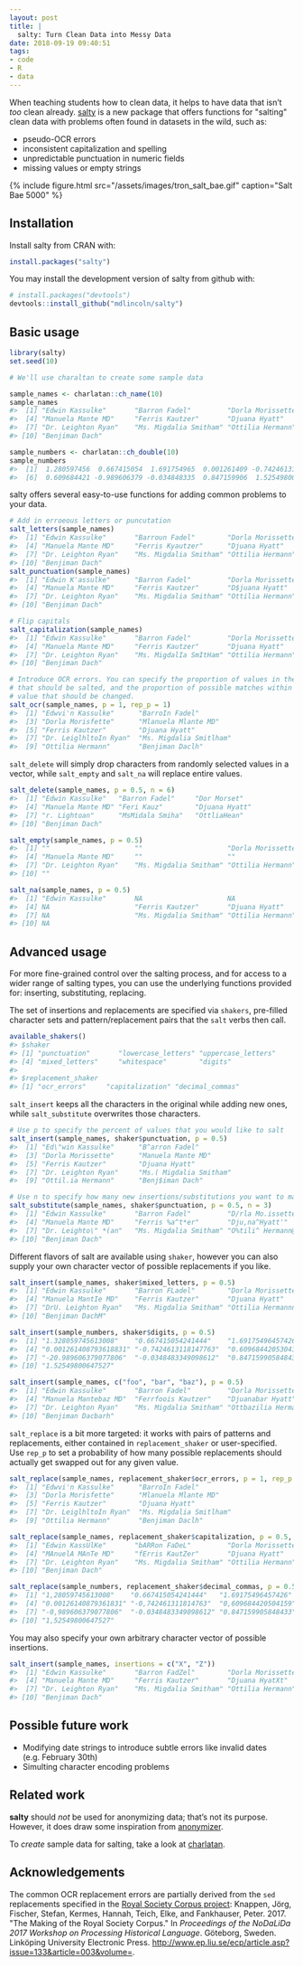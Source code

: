 ```yaml
---
layout: post
title: |
  salty: Turn Clean Data into Messy Data
date: 2018-09-19 09:40:51
tags:
- code
- R
- data
---
```


When teaching students how to clean data, it helps to have data that
isn’t *too* clean already. [salty](https://cran.r-project.org/package=salty) is a new package that offers functions for "salting"
clean data with problems often found in datasets in the wild, such as:

  - pseudo-OCR errors
  - inconsistent capitalization and spelling
  - unpredictable punctuation in numeric fields
  - missing values or empty strings

{% include figure.html src="/assets/images/tron_salt_bae.gif" caption="Salt Bae 5000" %}

## Installation

Install salty from CRAN with:

``` r
install.packages("salty")
```

You may install the development version of salty from github with:

``` r
# install.packages("devtools")
devtools::install_github("mdlincoln/salty")
```

## Basic usage

``` r
library(salty)
set.seed(10)

# We'll use charaltan to create some sample data

sample_names <- charlatan::ch_name(10)
sample_names
#>  [1] "Edwin Kassulke"       "Barron Fadel"         "Dorla Morissette"
#>  [4] "Manuela Mante MD"     "Ferris Kautzer"       "Djuana Hyatt"
#>  [7] "Dr. Leighton Ryan"    "Ms. Migdalia Smitham" "Ottilia Hermann"
#> [10] "Benjiman Dach"

sample_numbers <- charlatan::ch_double(10)
sample_numbers
#>  [1]  1.280597456  0.667415054  1.691754965  0.001261409 -0.742461312
#>  [6]  0.609684421 -0.989606379 -0.034848335  0.847159906  1.525498006
```

salty offers several easy-to-use functions for adding common problems to
your data.

``` r
# Add in erroeous letters or puncutation
salt_letters(sample_names)
#>  [1] "Edwin Kassulke"       "Barroun Fadel"        "Dorla Morissette"
#>  [4] "Manuela Mante MD"     "Ferris Kyautzer"      "Djuana Hyatt"
#>  [7] "Dr. Leighton Ryan"    "Ms. Migdalia Smitham" "Ottilia Hermann"
#> [10] "Benjiman Dach"
salt_punctuation(sample_names)
#>  [1] "Edwin K'assulke"      "Barron Fadel"         "Dorla Morissette"
#>  [4] "Manuela Mante MD"     "Ferris Kautzer"       "D$juana Hyatt"
#>  [7] "Dr. Leighton Ryan"    "Ms. Migdalia Smitham" "Ottilia Hermann"
#> [10] "Benjiman Dach"

# Flip capitals
salt_capitalization(sample_names)
#>  [1] "Edwin Kassulke"       "Barron Fadel"         "Dorla Morissette"
#>  [4] "Manuela Mante MD"     "Ferris Kautzer"       "Djuana Hyatt"
#>  [7] "Dr. Leighton Ryan"    "Ms. MigdalIa SmItHam" "Ottilia Hermann"
#> [10] "Benjiman Dach"

# Introduce OCR errors. You can specify the proportion of values in the vector
# that should be salted, and the proportion of possible matches within a single
# value that should be changed.
salt_ocr(sample_names, p = 1, rep_p = 1)
#>  [1] "Edwvi'n Kassulke"      "BarroIn Fadel"
#>  [3] "Dorla Morisfette"      "Mlanuela Mlante MD"
#>  [5] "Ferris Kautzer"        "Djuana Hyatt"
#>  [7] "Dr. LeiglhltoIn Ryan"  "Ms. Migdalia Smitlham"
#>  [9] "Ottilia Hermann"       "Benjiman Daclh"
```

`salt_delete` will simply drop characters from randomly selected values
in a vector, while `salt_empty` and `salt_na` will replace entire
values.

``` r
salt_delete(sample_names, p = 0.5, n = 6)
#>  [1] "Edwin Kassulke"   "Barron Fadel"     "Dor Morset"
#>  [4] "Manuela Mante MD" "Feri Kauz"        "Djuana Hyatt"
#>  [7] "r. Lightoan"      "MsMidala Smiha"   "OttliaHean"
#> [10] "Benjiman Dach"

salt_empty(sample_names, p = 0.5)
#>  [1] ""                     ""                     "Dorla Morissette"
#>  [4] "Manuela Mante MD"     ""                     ""
#>  [7] "Dr. Leighton Ryan"    "Ms. Migdalia Smitham" "Ottilia Hermann"
#> [10] ""

salt_na(sample_names, p = 0.5)
#>  [1] "Edwin Kassulke"       NA                     NA
#>  [4] NA                     "Ferris Kautzer"       "Djuana Hyatt"
#>  [7] NA                     "Ms. Migdalia Smitham" "Ottilia Hermann"
#> [10] NA
```

## Advanced usage

For more fine-grained control over the salting process, and for access
to a wider range of salting types, you can use the underlying functions
provided for: inserting, substituting, replacing.

The set of insertions and replacements are specified via `shakers`,
pre-filled character sets and pattern/replacement pairs that the `salt`
verbs then call.

``` r
available_shakers()
#> $shaker
#> [1] "punctuation"       "lowercase_letters" "uppercase_letters"
#> [4] "mixed_letters"     "whitespace"        "digits"
#>
#> $replacement_shaker
#> [1] "ocr_errors"     "capitalization" "decimal_commas"
```

`salt_insert` keeps all the characters in the original while adding new
ones, while `salt_substitute` overwrites those characters.

``` r
# Use p to specify the percent of values that you would like to salt
salt_insert(sample_names, shaker$punctuation, p = 0.5)
#>  [1] "Ed\"win Kassulke"      "B^arron Fadel"
#>  [3] "Dorla Morissette"      "Manuela Mante MD"
#>  [5] "Ferris Kautzer"        "Djuana Hyatt"
#>  [7] "Dr. Leighton Ryan"     "Ms.( Migdalia Smitham"
#>  [9] "Ottil.ia Hermann"      "Benj$iman Dach"

# Use n to specify how many new insertions/substitutions you want to make to selected values
salt_substitute(sample_names, shaker$punctuation, p = 0.5, n = 3)
#>  [1] "Edwin Kassulke"       "Barron Fadel"         "D/rla Mo.issette."
#>  [4] "Manuela Mante MD"     "Ferris %a^t*er"       "Dju,na^Hyatt'"
#>  [7] "Dr. Leighto\" *(an"   "Ms. Migdalia Smitham" "O%tili^ Hermann@"
#> [10] "Benjiman Dach"
```

Different flavors of salt are available using `shaker`, however you can
also supply your own character vector of possible replacements if you
like.

``` r
salt_insert(sample_names, shaker$mixed_letters, p = 0.5)
#>  [1] "Edwin Kassulke"       "Barron FLadel"        "Dorla Morissette"
#>  [4] "Manuela MantIe MD"    "Ferris Kautzer"       "Djuana Hyatt"
#>  [7] "DrU. Leighton Ryan"   "Ms. Migdalia Smitham" "Ottilia Hermannn"
#> [10] "Benjiman DachM"

salt_insert(sample_numbers, shaker$digits, p = 0.5)
#>  [1] "1.328059745613008"    "0.667415054241444"    "1.69175496457426"
#>  [4] "0.001261408793618831" "-0.7424613118147763"  "0.6096844205304159"
#>  [7] "-20.989606379077806"  "-0.0348483349098612"  "0.847159905848433"
#> [10] "1.52549800647527"

salt_insert(sample_names, c("foo", "bar", "baz"), p = 0.5)
#>  [1] "Edwin Kassulke"       "Barron Fadel"         "Dorla Morissette"
#>  [4] "Manuela Mantebaz MD"  "Ferrfoois Kautzer"    "Djuanabar Hyatt"
#>  [7] "Dr. Leighton Ryan"    "Ms. Migdalia Smitham" "Ottbazilia Hermann"
#> [10] "Benjiman Dacbarh"
```

`salt_replace` is a bit more targeted: it works with pairs of patterns
and replacements, either contained in `replacement_shaker` or
user-specified. Use `rep_p` to set a probability of how many possible
replacements should actually get swapped out for any given
value.

``` r
salt_replace(sample_names, replacement_shaker$ocr_errors, p = 1, rep_p = 1)
#>  [1] "Edwvi'n Kassulke"      "BarroIn Fadel"
#>  [3] "Dorla Morisfette"      "Mlanuela Mlante MD"
#>  [5] "Ferris Kautzer"        "Djuana Hyatt"
#>  [7] "Dr. LeiglhltoIn Ryan"  "Ms. Migdalia Smitlham"
#>  [9] "Ottilia Hermann"       "Benjiman Daclh"

salt_replace(sample_names, replacement_shaker$capitalization, p = 0.5, rep_p = 0.2)
#>  [1] "Edwin KassUlKe"       "bARRon FaDeL"         "Dorla Morissette"
#>  [4] "MAnuelA MAnTe MD"     "fErris KautZer"       "Djuana Hyatt"
#>  [7] "Dr. Leighton Ryan"    "Ms. Migdalia Smitham" "Ottilia Hermann"
#> [10] "Benjiman Dach"

salt_replace(sample_numbers, replacement_shaker$decimal_commas, p = 0.5, rep_p = 1)
#>  [1] "1,28059745613008"    "0.667415054241444"   "1.69175496457426"
#>  [4] "0.00126140879361831" "-0,742461311814763"  "0,609684420504159"
#>  [7] "-0,989606379077806"  "-0.0348483349098612" "0.847159905848433"
#> [10] "1,52549800647527"
```

You may also specify your own arbitrary character vector of possible
insertions.

``` r
salt_insert(sample_names, insertions = c("X", "Z"))
#>  [1] "Edwin Kassulke"       "Barron FadZel"        "Dorla Morissette"
#>  [4] "Manuela Mante MD"     "Ferris Kautzer"       "Djuana HyatXt"
#>  [7] "Dr. Leighton Ryan"    "Ms. Migdalia Smitham" "Ottilia Hermann"
#> [10] "Benjiman Dach"
```

## Possible future work

  - Modifying date strings to introduce subtle errors like invalid dates
    (e.g. February 30th)
  - Simulting character encoding problems

## Related work

**salty** should *not* be used for anonymizing data; that’s not its
purpose. However, it does draw some inspiration from
[anonymizer](https://github.com/paulhendricks/anonymizer).

To *create* sample data for salting, take a look at
[charlatan](https://github.com/ropensci/charlatan).

## Acknowledgements

The common OCR replacement errors are partially derived from the `sed`
replacements specified in the [Royal Society Corpus
project](http://fedora.clarin-d.uni-saarland.de/rsc/access.html):
Knappen, Jörg, Fischer, Stefan, Kermes, Hannah, Teich, Elke, and
Fankhauser, Peter. 2017. "The Making of the Royal Society Corpus." In
*Proceedings of the NoDaLiDa 2017 Workshop on Processing Historical
Language*. Göteborg, Sweden. Linköping University Electronic Press.
<http://www.ep.liu.se/ecp/article.asp?issue=133&article=003&volume=>.
